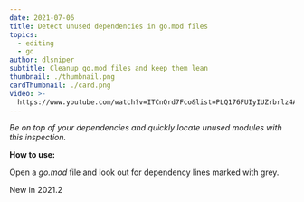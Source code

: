 ```yaml
---
date: 2021-07-06
title: Detect unused dependencies in go.mod files
topics:
  - editing
  - go
author: dlsniper
subtitle: Cleanup go.mod files and keep them lean
thumbnail: ./thumbnail.png
cardThumbnail: ./card.png
video: >-
  https://www.youtube.com/watch?v=ITCnQrd7Fco&list=PLQ176FUIyIUZrbrlz4AY1V8VzBJKZyVlW&index=32
---
```


_Be on top of your dependencies and quickly locate unused modules with this inspection._

**How to use:**

Open a _go.mod_ file and look out for dependency lines marked with grey.

<span class="tag is-rounded">New in 2021.2</span>
